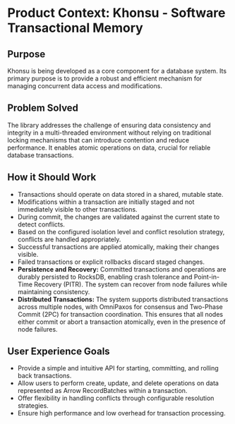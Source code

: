 # Product Context: Khonsu - Software Transactional Memory

## Purpose

Khonsu is being developed as a core component for a database system. Its primary purpose is to provide a robust and efficient mechanism for managing concurrent data access and modifications.

## Problem Solved

The library addresses the challenge of ensuring data consistency and integrity in a multi-threaded environment without relying on traditional locking mechanisms that can introduce contention and reduce performance. It enables atomic operations on data, crucial for reliable database transactions.

## How it Should Work

- Transactions should operate on data stored in a shared, mutable state.
- Modifications within a transaction are initially staged and not immediately visible to other transactions.
- During commit, the changes are validated against the current state to detect conflicts.
- Based on the configured isolation level and conflict resolution strategy, conflicts are handled appropriately.
- Successful transactions are applied atomically, making their changes visible.
- Failed transactions or explicit rollbacks discard staged changes.
- **Persistence and Recovery:** Committed transactions and operations are durably persisted to RocksDB, enabling crash tolerance and Point-in-Time Recovery (PITR). The system can recover from node failures while maintaining consistency.
- **Distributed Transactions:** The system supports distributed transactions across multiple nodes, with OmniPaxos for consensus and Two-Phase Commit (2PC) for transaction coordination. This ensures that all nodes either commit or abort a transaction atomically, even in the presence of node failures.

## User Experience Goals

- Provide a simple and intuitive API for starting, committing, and rolling back transactions.
- Allow users to perform create, update, and delete operations on data represented as Arrow RecordBatches within a transaction.
- Offer flexibility in handling conflicts through configurable resolution strategies.
- Ensure high performance and low overhead for transaction processing.
